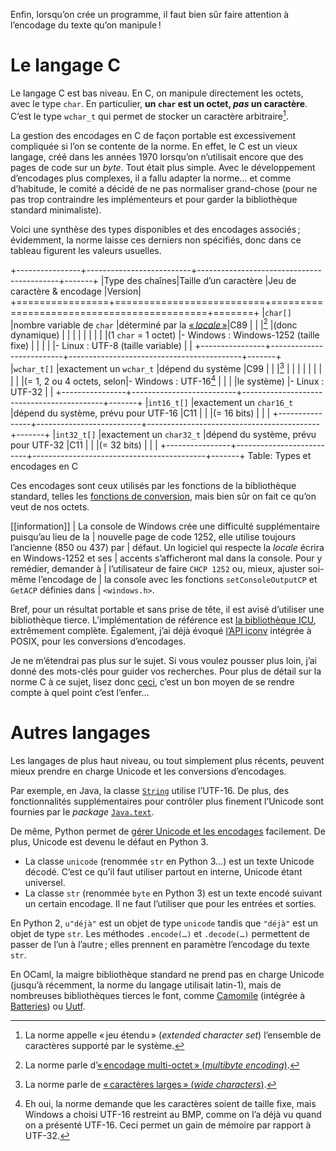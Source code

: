 Enfin, lorsqu’on crée un programme, il faut bien sûr faire attention à
l’encodage du texte qu’on manipule !

# Le langage C

Le langage C est bas niveau. En C, on manipule directement les octets, avec le
type `char`. En particulier, **un `char` est un octet, *pas* un caractère**.
C’est le type `wchar_t` qui permet de stocker un caractère
arbitraire[^voca-extended].

La gestion des encodages en C de façon portable est excessivement compliquée si
l’on se contente de la norme. En effet, le C est un vieux langage, créé dans les
années 1970 lorsqu’on n’utilisait encore que des pages de code sur un _byte_.
Tout était plus simple. Avec le développement d’encodages plus complexes, il a
fallu adapter la norme… et comme d’habitude, le comité a décidé de ne pas
normaliser grand-chose (pour ne pas trop contraindre les implémenteurs et pour
garder la bibliothèque standard minimaliste).

Voici une synthèse des types disponibles et des encodages associés ; évidemment,
la norme laisse ces derniers non spécifiés, donc dans ce tableau figurent les
valeurs usuelles.

+----------------+--------------------------+-------------------------------------------+-------+
|Type des chaînes|Taille d’un caractère     |Jeu de caractère & encodage                |Version|
+================+==========================+===========================================+=======+
|`char[]`        |nombre variable de `char` |déterminé par la [« _locale_ »][man-locale]|C89    |
|                |[^voca-multibyte]         |(donc dynamique)                           |       |
|                |                          |                                           |       |
|                |(1 `char` = 1 octet)      |-    Windows : Windows-1252 (taille fixe)  |       |
|                |                          |-    Linux : UTF-8 (taille variable)       |       |
+----------------+--------------------------+-------------------------------------------+-------+
|`wchar_t[]`     |exactement un `wchar_t`   |dépend du système                          |C99    |
|                |[^voca-wide]              |                                           |       |
|                |                          |                                           |       |
|                |(= 1, 2 ou 4 octets, selon|-    Windows : UTF-16[^windows-utf16]      |       |
|                |le système)               |-    Linux : UTF-32                        |       |
+----------------+--------------------------+-------------------------------------------+-------+
|`int16_t[]`     |exactement un `char16_t`  |dépend du système, prévu pour UTF-16       |C11    |
|                |(= 16 bits)               |                                           |       |
+----------------+--------------------------+-------------------------------------------+-------+
|`int32_t[]`     |exactement un `char32_t`  |dépend du système, prévu pour UTF-32       |C11    |
|                |(= 32 bits)               |                                           |       |
+----------------+--------------------------+-------------------------------------------+-------+
Table: Types et encodages en C

[^windows-utf16]: Eh oui, la norme demande que les caractères soient de taille
  fixe, mais Windows a choisi UTF-16 restreint au BMP, comme on l’a déjà vu
  quand on a présenté UTF-16. Ceci permet un gain de mémoire par rapport à
  UTF-32.

Ces encodages sont ceux utilisés par les fonctions de la bibliothèque standard,
telles les [fonctions de conversion][man-mbtowc], mais bien sûr on fait ce qu’on
veut de nos octets.

[^voca-extended]: La norme appelle « jeu étendu » (_extended character set_)
  l’ensemble de caractères supporté par le système.
[^voca-multibyte]: La norme parle d’[« encodage multi-octet » (_multibyte
  encoding_)][man-multibyte].
[^voca-wide]: La norme parle de [« caractères larges » (_wide
  characters_)][man-wchar_t].

[man-wchar_t]:   http://www.sensi.org/~alec/man/man_h/wchar.html
[man-multibyte]: http://www.unix.com/man-page/FreeBSD/3/multibyte/
[man-locale]:    http://pwet.fr/man/linux/conventions/locale
[man-mbtowc]:    http://pwet.fr/man/linux/fonctions_bibliotheques/mbtowc
[man-mbsinit]:   http://pwet.fr/man/linux/fonctions_bibliotheques/mbsinit

[[information]]
| La console de Windows crée une difficulté supplémentaire puisqu’au lieu de la
| nouvelle page de code 1252, elle utilise toujours l’ancienne (850 ou 437) par
| défaut. Un logiciel qui respecte la _locale_ écrira en Windows-1252 et ses
| accents s’afficheront mal dans la console. Pour y remédier, demander à
| l’utilisateur de faire `CHCP 1252` ou, mieux, ajuster soi-même l’encodage de
| la console avec les fonctions `setConsoleOutputCP` et `GetACP` définies dans
| `<windows.h>`.

Bref, pour un résultat portable et sans prise de tête, il est avisé d’utiliser
une bibliothèque tierce. L’implémentation de référence est [la bibliothèque
ICU][ICU], extrêmement complète. Également, j’ai déjà évoqué [l’API
iconv][man3-iconv] intégrée à POSIX, pour les conversions d’encodages.

[ICU]: https://fr.wikipedia.org/wiki/International_Components_for_Unicode
[man3-iconv]: http://man7.org/linux/man-pages/man3/iconv.3.html

Je ne m’étendrai pas plus sur le sujet. Si vous voulez pousser plus loin, j’ai
donné des mots-clés pour guider vos recherches. Pour plus de détail sur la norme
C à ce sujet, lisez donc [ceci][msg-norme], c’est un bon moyen de se rendre
compte à quel point c’est l’enfer…

[msg-norme]: https://pdp.microjoe.org/forums/sujet/358/c-caracteres-unicode?page=1#p6937

# Autres langages

Les langages de plus haut niveau, ou tout simplement plus récents, peuvent mieux
prendre en charge Unicode et les conversions d’encodages.

Par exemple, en Java, la classe [`String`][java-String] utilise l’UTF-16. De
plus, des fonctionnalités supplémentaires pour contrôler plus finement l’Unicode
sont fournies par le _package_ [`Java.text`][java-text].

[java-String]: http://docs.oracle.com/javase/6/docs/api/java/lang/String.html
[java-text]:   http://docs.oracle.com/javase/6/docs/api/java/text/package-summary.html

De même, Python permet de [gérer Unicode et les encodages][python] facilement.
De plus, Unicode est devenu le défaut en Python 3.

-   La classe `unicode` (renommée `str` en Python 3…) est un texte Unicode
    décodé. C’est ce qu’il faut utiliser partout en interne, Unicode étant
    universel.
-   La classe `str` (renommée `byte` en Python 3) est un texte encodé suivant un
    certain encodage. Il ne faut l’utiliser que pour les entrées et sorties.

En Python 2, `u"déjà"` est un objet de type `unicode` tandis que `"déjà"` est un
objet de type `str`. Les méthodes `.encode(…)` et `.decode(…)` permettent de
passer de l’un à l’autre ; elles prennent en paramètre l’encodage du texte
`str`.

[python]: http://sametmax.com/lencoding-en-python-une-bonne-fois-pour-toute/

En OCaml, la maigre bibliothèque standard ne prend pas en charge Unicode
(jusqu’à récemment, la norme du langage utilisait latin-1), mais de nombreuses
bibliothèques tierces le font, comme [Camomile][ocaml-camomile] (intégrée à
[Batteries][ocaml-batteries]) ou [Uutf][ocaml-uutf].

[ocaml-camomile]:  https://github.com/yoriyuki/Camomile
[ocaml-batteries]: https://github.com/ocaml-batteries-team/batteries-included
[ocaml-uutf]:      http://erratique.ch/software/uutf
